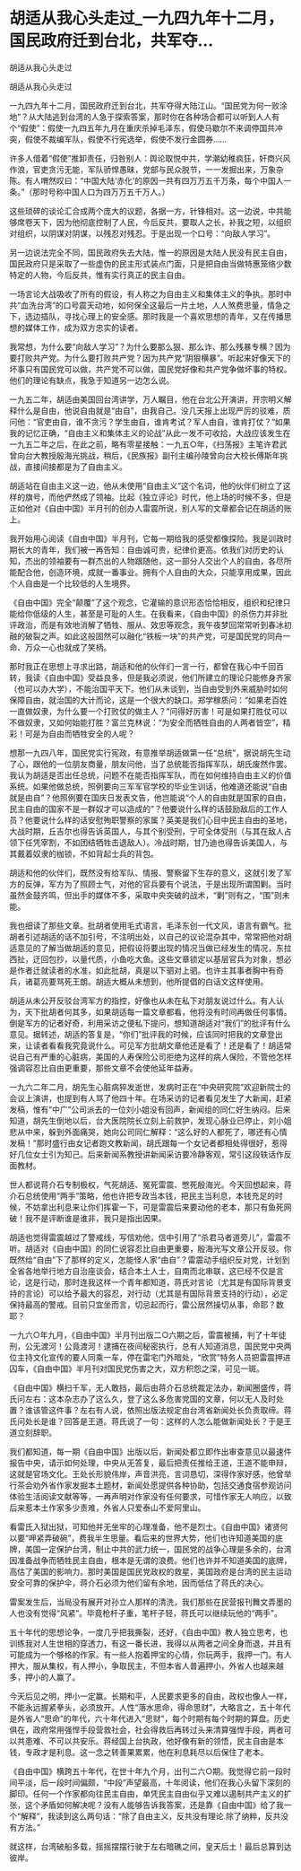 # 胡适从我心头走过_一九四九年十二月，国民政府迁到台北，共军夺...

胡适从我心头走过

胡适从我心头走过

一九四九年十二月，国民政府迁到台北，共军夺得大陆江山。“国民党为何一败涂地”？从大陆逃到台湾的人急于探索答案，那时你在各种场合都可以听到人人有个“假使”：假使一九四五年九月在重庆杀掉毛泽东，假使马歇尔不来调停国共冲突，假使不裁编军队，假使不行宪选举，假使不发行金圆券……

许多人借着“假使”推卸责任，归咎别人：舆论取悦中共，学潮幼稚疯狂，奸商兴风作浪，官吏贪污无能，军队骄悍愚昧，党部与民众脱节，一一发掘出来，万象杂陈。有人喟然叹曰：“中国大陆‘赤化’的原因一共有四万万五千万条，每个中国人一条。”（那时号称中国人口为四万万五千万人。）

这些琐碎的谈论汇合成两个庞大的议题，各据一方，针锋相对。这一边说，中共能够席卷天下，因为他彻底控制了人民，今后反共，要取人之长，补我之短，以组织对组织，以阴谋对阴谋，以残忍对残忍。于是出现一个口号：“向敌人学习”。

另一边说法完全不同，国民政府失去大陆，惟一的原因是大陆人民没有民主自由，国民政府只是采取了一些虚伪的民主形式装点门面，只是把自由当做特惠笼络少数特定的人物，今后反共，惟有实行真正的民主自由。

一场言论大战吸收了所有的假设，有人称之为自由主义和集体主义的争执。那时中共“血洗台湾”的口号震天动地，如何保全这最后一片土地，人人煞费思量，情急之下，选边插队，寻找心理上的安全感。那时我是一个喜欢思想的青年，又在传播思想的媒体工作，成为双方忠实的读者。

我常想，为什么要“向敌人学习”？为什么要那么狠、那么诈、那么残暴专横？因为要打败共产党。为什么要打败共产党？因为共产党“阴狠横暴”。听起来好像天下的坏事只有国民党可以做，共产党不可以做，国民党好像和共产党争做坏事的特权。他们的理论有缺点，我急于知道另一边怎么说。

一九五二年，胡适由美国回台湾讲学，万人瞩目，他在台北公开演讲，开宗明义解释什么是自由，他说自由就是“由自”，由我自己。没几天报上出现严厉的驳难，质问他：“官吏由自，谁不贪污？学生由自，谁肯考试？军人由自，谁肯打仗？”如果我的记忆正确，“自由主义和集体主义的论战”从此一发不可收拾，大战应该发生在一九五二年之后，在此之前，略有零星接触：一九五○年，《扫荡报》主笔许君武曾向台大教授殷海光挑战，稍后，《民族报》副刊主编孙陵曾向台大校长傅斯年挑战，直接间接都是为了自由主义。

胡适站在自由主义这一边，他从未使用“自由主义”这个名词，他的伙伴们树立了这样的旗号，而他俨然成了领袖。比起《独立评论》时代，他上场的时候不多，但是正如他对《自由中国》半月刊的创办人雷震所说，别人写的文章都会记在胡适的账上。

我开始用心阅读《自由中国》半月刊，它每一期给我的感受都像探险。我是训政时期长大的青年，我们被一再告知：自由诚可贵，纪律价更高。依我们对历史的认知，杰出的领袖要有一群杰出的人物跟随他，这一部分人交出个人的自由，各尽所能配合他，创造环境，成就一番事业。拥有个人自由的大众，只能享用成果，因此个人自由是一个比较低的人生境界。

《自由中国》完全“颠覆”了这个观念，它灌输的意识形态恰恰相反，组织和纪律只能给你低级的人生，甚至是可耻的人生。在我看来，《自由中国》的杀伤力并非批评政治，而是有效地消解了牺牲、服从、效忠等观念，我午夜梦回常常听到春冰初融的破裂之声。如此这般固然可以融化“铁板一块”的共产党，可是国民党的同舟一命、万众一心也就成了笑柄。

那时我正在思想上寻求出路，胡适和他的伙伴们一言一行，都曾在我心中千回百转，我读《自由中国》受益良多，但是我必须说，他们所建立的理论只能修身齐家（也可以办大学），不能治国平天下。他们从未谈到，当自由受到外来威胁时如何保障自由，就治国的大计而论，这是一个很大的缺口。郑学稼质问：“如果老百姓一直做奴隶，为什么要一个打败仗的做主人？”问得好厉害！可是如果打胜仗可以不做奴隶，又如何始能打胜？富兰克林说：“为安全而牺牲自由的人两者皆空”，精彩！可是为自由而牺牲安全的人呢？

想那一九四八年，国民党实行宪政，有意推举胡适做第一任“总统”，据说胡先生动了心，跟他的一位朋友商量，朋友问他，当了总统能否指挥军队，胡氏废然作罢。我认为胡适是否出任总统，问题不在能否指挥军队，而在如何维持自由主义的价值系统。如果他做总统，照例要向三军军官学校的毕业生训话，他难道还能说“自由就是由自”？他照例要在国庆日发表文告，他岂能说“个人的自由就是国家的自由，民主自由的国家不是一群奴才可以造成的”？他要说什么样的话鼓励敌后的工作人员？他要说什么样的话安慰殉职警察的家属？英美是我们心目中民主自由的圣地，大战时期，丘吉尔也得告诉英国人，与其个别受刑，宁可全体受刑（与其在敌人占领下任凭宰割，不如团结牺牲击退敌人）。冷战时期，甘乃迪也得告诉美国人，与其戴着奴隶的枷锁，不如背起士兵的背包。

胡适和他的伙伴们，既然没有给军队、情报、警察留下生存的意义，这就引发了军方的反弹，军方为了照顾士气，对他的官兵要有个说法，于是出现所谓围剿。当时虽然金鼓齐鸣，但出手的媒体不多，采取中央突破的战术，“剿”则有之，“围”则未能。

我也细读了那些文章。批胡者使用毛式语言，毛泽东创一代文风，语言有霸气。批胡者引述胡适的话不加引号，不注明出处，以自己的议论混杂其中，常常把他对胡适意见的了解当做胡适的意见，把假设将要出现的情况当做已经发生的情况，东拉西扯，迂回包抄，以量代质，小鱼吃大鱼。这些文章锁定以基层官兵为对象，想必是作者迁就读者的水准，如此批胡，真是以下驷对上驷。也许主其事者胸中有奇兵，诸葛亮要骂死王朗。胡适大概从未想到，他所提倡的白话文这样使用。

胡适从未公开反驳台湾军方的指控，好像也从未在私下对朋友说过什么。有人认为，天下批胡者何其多，如果胡适每一篇文章都看，他将没有时间再做任何事情。倒是军方的记者好奇，利用采访之便私下提问，想知道胡适对“我们”的批评有什么意见。据转述，胡适的答复是，“你们”批评我的时候，应该同时把我的文章登出来，让读者看看我究竟说什么。可见军方批胡文章他还是看了！还是看了！胡适常说自己有严重的心脏病，美国的人寿保险公司拒绝为这样的病人保险，不管他怎样强调容忍比自由更重要，那些文章不会使他延年益寿。

一九六二年二月，胡先生心脏病猝发逝世，发病时正在“中央研究院”欢迎新院士的会议上演讲，也提到有人骂了他四十年。在场采访的记者看见发生了大新闻，赶紧发稿，惟有“中广”公司派去的一位刘小姐没有回声，新闻组的同仁好生纳闷。后来知道，胡先生倒地以后，台大医院院长立刻上前救护，发现心脉业已停止，刘小姐悲从中来，躲到外面痛哭，她向公司同仁解释：“这么好的人都死了，哪还有心情发稿！”那时盛行由女记者跑文教新闻，胡氏跟每一个女记者都相处得很好，惹得好几位女士引为知己。后来新闻系教授讲新闻采访要冷静客观，常引这段轶话作反面教材。

世人都说蒋介石专制极权，气死胡适、冤死雷震、憋死殷海光。今天回想起来，蒋介石总统使用“两手”策略，他也许把专政当本钱，把民主当利息，本钱充足的时候，不妨拿出利息来让你们挥霍一下，可是雷震后来要动他的老本，那只有鱼死网破！我不是评断谁是谁非，我只是指出因果。

胡适也觉得雷震越过了警戒线，写信劝他，信中引用了“杀君马者道旁儿”，雷震不听。胡适对《自由中国》的同仁说容忍比自由更重要，殷海光写文章公开反驳。你既然给“自由”下了那样的定义，怎能怪人家“由自”？雷震动手组织反对党，计划到全省各地举行地方自治座谈会，结合本土人士，自南而北串联，这已经不仅是言论，这是行动，那时连我这样一个青年都知道，蒋氏对言论（尤其是有国际背景支持的言论）可以给予最大的容忍，对行动（尤其是有国际背景支持的行动），必定保持最高的警戒。目前只宜坐而言，切忌起而行，雷公居然操切从事，命耶？数耶？

一九六○年九月，《自由中国》半月刊出版二○六期之后，雷震被捕，判了十年徒刑，公无渡河！公竟渡河！逮捕在夜间秘密执行，总有人知道消息，国民党中央两位主持文化宣传的要人同乘一车，停在雷宅门外暗处，“欣赏”特务人员把雷震押进囚车，《自由中国》半月刊对国民党伤害之大，双方积怨之深，可见一斑。

《自由中国》横扫千军，无人敢挡，最后由蒋介石总统裁定法办，新闻圈盛传，蒋氏问左右：这本杂志办了这么久，登了这么多危害党国的文章，何以无人及时处置？谁该管这件事？左右有人说，依照出版法规定由台湾省新闻处长负责取缔。蒋氏问处长是谁？回答是王道。蒋氏说了一句：这样的人怎么能做新闻处长？于是王道立刻辞职。

我们都知道，每一期《自由中国》出版以后，新闻处都立即作出审查意见以最速件报告中央，请示如何处理，中央从无答复，最后把责任推给王道，王道不能申辩，这就是官场文化。王处长形貌伟岸，声音洪亮，言词恳切，深得作家好感，他曾举行茶会劝外省作家发掘本土题材，新闻处愿提供各种协助，包括交通食宿参观访问体验生活阅读文献等等，一再声明对作家没有任何要求，可惜作家无人响应，以致后来惹本土作家多少责难，外省人只爱泰山不爱阿里山。

看雷氏入狱出狱，可知他并无坐牢的心理准备，他不是烈士。《自由中国》诸贤何以要“呷紧弄破碗”，费我半生思量。看后来的世界大势，他们也许知道美国的底牌，美国一定保护台湾，制止中共的武力统一，国民党的战争心理是多余的，台湾因准备战争而牺牲民主自由，根本是无谓的浪费。他们也许并不知道美国的底牌，高估了美国的影响力。那时美国是国民党政权的救星，美国政府是台湾的民主运动安全可靠的保护伞，蒋介石必须为他们留有余地，因而低估了蒋氏的决心。

雷案发生后，当局没有展开对孙立人那样的清洗，我们那些在民营报刊舞文弄墨的人也没有觉得“风紧”。毕竟枪杆子重，笔杆子轻，蒋氏可以继续玩他的“两手”。

五十年代的思想论争，一度几乎把我撕裂，还好，《自由中国》教人独立思考，也训练我对人生世相的穿透力，有这一番长进，我得以从两者之间全身而退，并且有可能成为一个够格的作家。有一些人抱着押宝的心情，你玩两手，我押一门。有人押大，服从集权，有人押小，争取民主，不但本省人普遍押小，外省人也越来越多，押小的人赢了。

今天后见之明，押小一定赢。长期和平，人民要求更多的自由，政权也像人一样，不能永远握紧拳头，必须放开。人性“落水思命，得命思财”，大略言之，五十年代是外省人“思命”的年代，六十年代进入“思财”，每个时期有每个时期的算盘。历史俱在，政府常用强悍手段营救社会，社会得救后再转过头来清算强悍手段，两者可以共患难、不可以共安乐。蒋经国上台执政，他好像有新的领悟，民主自由是本钱，专政才是利息。这一念之转善果累累，他在利息耗尽以后保住了老本。

《自由中国》横跨五十年代，在世十年九个月，出刊二六○期。我觉得它前一段时间平淡，后一段时间偏颇，“中段”声望最高，十年阅读，他们在我心头留下深刻的脚印。任何一个作家都向往民主自由，单凭民主自由似乎又难以遏制共产主义的扩张，这个矛盾如何解决呢？没有人能够告诉我答案，还是靠《自由中国》给了我一个“解释”，我读到这么两句话：“除了自由主义，反共没有理论.除了纳粹，反共没有方法。”

就这样，台湾破船多载，摇摇摆摆行驶于左右暗礁之间，皇天后土！最后总算到达彼岸。
